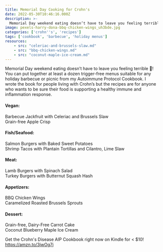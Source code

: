 ```yaml
---
title: Memorial Day Cooking for Crohn's
date: 2022-05-30T10:46:16.000Z
description: >-
  Memorial Day weekend eating doesn’t have to leave you feeling terrible! You can put together a dozen trigger-free menus from my Autoimmune Protocol Cookbook. 
image: pexels-harry-dona-bbq-chicken-wings_uh3bde.jpg
categories: ['crohn''s', 'recipes']
tags: ['cookbook', 'barbecue', 'holiday menus']
resources:
    - src: "celeriac-and-brussels-slaw.md"
    - src: "bbq-chicken-wings.md"
    - src: "coconut-maple-ice-cream.md"
---
```


Memorial Day weekend eating doesn’t have to leave you feeling terrible 🤢! You can put together at least a dozen trigger-free menus suitable for any holiday barbecue or picnic from my Autoimmune Protocol Cookbook.  I wrote the book for people living with Crohn’s but the recipes are for anyone who wants to be sure their food is supporting a healthy immune and inflammation response. 

#### Vegan:
Barbecue Jackfruit with Celeriac and Brussels Slaw\
Grain-free Apple Crisp

#### Fish/Seafood:
Salmon Burgers with Baked Sweet Potatoes\
Shrimp Tacos with Plantain Tortillas and Cilantro, Lime Slaw

#### Meat:
Lamb Burgers with Spinach Salad\
Turkey Burgers with Butternut Squash Hash

#### Appetizers:
BBQ Chicken Wings\
Caramelized Roasted Brussels Sprouts

#### Dessert:
Grain-free, Dairy-Free Carrot Cake\
Coconut Blueberry Maple Ice Cream

Get the Crohn's Disease AIP Cookbook right now on Kindle for < $10!
https://amzn.to/3jwOg7j

